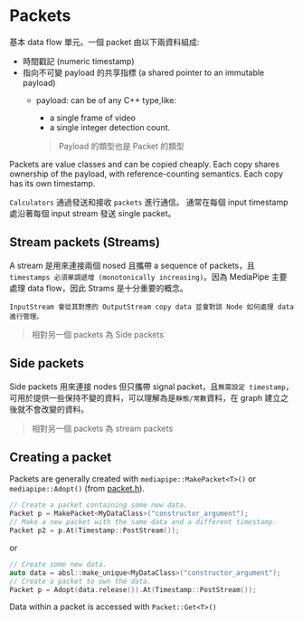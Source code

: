 # Packets

基本 data flow 單元。一個 packet 由以下兩資料組成:

- 時間戳記 (numeric timestamp)
- 指向不可變 payload 的共享指標 (a shared pointer to an immutable payload)
  - payload: can be of any C++ type,like:
    - a single frame of video
    - a single integer detection count.

    > Payload 的類型也是 Packet 的類型

Packets are value classes and can be copied cheaply. Each copy shares ownership of the payload, with reference-counting semantics. Each copy has its own timestamp.

`Calculators` 通過發送和接收 `packets` 進行通信。 通常在每個 input timestamp 處沿著每個 input stream 發送 single packet。

## Stream packets (Streams)

A stream 是用來連接兩個 nosed 且攜帶 a sequence of packets，且 `timestamps 必須單調遞增 (monotonically increasing)`。因為 MediaPipe 主要處理 data flow，因此 Strams 是十分重要的概念。

```
InputStream 會從其對應的 OutputStream copy data 並會對該 Node 如何處理 data 進行管理。
```

> 相對另一個 packets 為 Side packets

## Side packets

Side packets 用來連接 nodes 但只攜帶 signal packet，且`無需設定 timestamp`，可用於提供一些保持不變的資料，可以理解為是`靜態/常數`資料，在 graph 建立之後就不會改變的資料。

> 相對另一個 packets 為 stream packets

## Creating a packet

Packets are generally created with `mediapipe::MakePacket<T>()` or `mediapipe::Adopt()` (from [packet.h](https://github.com/google/mediapipe/blob/master/mediapipe/framework/packet.h)).

```cpp
// Create a packet containing some new data.
Packet p = MakePacket<MyDataClass>("constructor_argument");
// Make a new packet with the same data and a different timestamp.
Packet p2 = p.At(Timestamp::PostStream());
```

or

```cpp
// Create some new data.
auto data = absl::make_unique<MyDataClass>("constructor_argument");
// Create a packet to own the data.
Packet p = Adopt(data.release()).At(Timestamp::PostStream());
```

Data within a packet is accessed with `Packet::Get<T>()`
